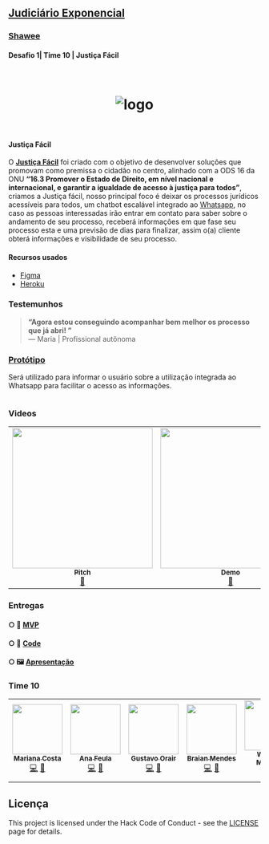 ## [Judiciário Exponencial](https://hackajudiciarioexponencial.com.br/) 
### [Shawee](https://shawee.io/pt/) 
####  Desafio 1| Time 10 | Justiça Fácil



<h1 align="center">
<br />
  <img src="https://i.imgur.com/9gdtXU5.jpg" alt="logo" border="0">
<br />
<br />

</h1>

#### Justiça Fácil



O [**Justiça Fácil**](https://mega-hack-women.herokuapp.com/) foi criado com o objetivo de desenvolver soluções que promovam como premissa o cidadão no centro, alinhado com a ODS 16 da ONU **“16.3 Promover o Estado de Direito, em nível nacional e internacional, e garantir a igualdade de acesso à justiça para todos”**, criamos a Justiça fácil, nosso principal foco é deixar os processos jurídicos acessíveis para todos, um chatbot escalável integrado ao [Whatsapp](https://web.whatsapp.com/%F0%9F%8C%90/pt-br), no caso as pessoas interessadas irão entrar em contato para saber sobre o andamento de seu processo, receberá  informações em que fase seu processo esta e uma previsão de dias para finalizar, assim o(a) cliente obterá informações e visibilidade de seu processo.



#### Recursos usados
- [Figma](https://www.figma.com/)
- [Heroku](https://www.heroku.com/)
  
  

### Testemunhos


> **“Agora estou  conseguindo acompanhar bem melhor os processo que já abri! ”**<br>
> — Maria | Profissional autônoma



### [Protótipo](https://www.figma.com/proto/45HdMe1IqbplLdqSwmxtvk/judiciario-exponencial?node-id=0%3A1&scaling=scale-down)

Será utilizado para informar o usuário sobre a utilização integrada ao Whatsapp para facilitar o acesso as informações.



![]()



### Videos

<table>
  <tr>
    <td align="center"><a href="https://www.youtube.com/"><img src="https://i.imgur.com/EKG8d1c.jpg" width="280px;" alt=""/><br /><sub><b>Pitch</b></sub></a><br /><a href="https://www.youtube.com/" title="YouTube">🎥</a></td>
    <td align="center"><a href="https://youtu.be/U2fUmmdjDMw"><img src="https://i.imgur.com/EKG8d1c.jpg" width="280px;" alt=""/><br /><sub><b>Demo</b></sub></a><br /><a href="https://www.youtube.com" title="YouTube">🎥</a></td>
</table>


### Entregas

####  ○  📲 [MVP](https://www.figma.com/proto/45HdMe1IqbplLdqSwmxtvk/judiciario-exponencial?node-id=0%3A3&scaling=scale-down)

####  ○  📇 [Code](https://github.com/BraianMendes/bot-juris-facil-Nodejs/blob/master/README.md)

####  ○  🖼️ [Apresentação](https://drive.google.com/)



### Time 10

<table>
  <tr>
    <td align="center"><a href="https://mrncstt.github.io/posts/"><img src="https://i.imgur.com/UMWYzzG.jpg" width="100px;" alt=""/><br /><sub><b>Mariana Costa</b></sub></a><br /><a href="marianacosta.data@gmail.com" title="Site">💻</a> <a href="https://mrncstt.github.io/" title="Email">📧</a> </td>
    <td align="center"><a href="https://www.linkedin.com/in/ana-daniele-feula-842219140/"><img src="https://i.imgur.com/Ecu6m0w.jpg" width="100px;" alt=""/><br /><sub><b> Ana Feula</b></sub></a><br /><a href="ananidesigner@gmail.com" title="Site">💻</a> <a href="https://www.linkedin.com/in/ana-daniele-feula-842219140/" title="Email">📧</a> </td>
    <td align="center"><a href="https://www.linkedin.com/in/gustavo-orair-1b514818/detail/photo/"><img src="https://i.imgur.com/dOUPICQ.jpg" width="100px;" alt=""/><br /><sub><b> Gustavo Orair</b></sub></a><br /><a href="https://www.linkedin.com/in/gustavo-orair-1b514818/" title="Site">💻</a> <a href="https://www.linkedin.com/in/gustavo-orair-1b514818/" title="Email">📧</a> </td>
     <td align="center"><a href="https://www.linkedin.com/in/braianmendes/"><img src="https://i.imgur.com/TeL3mWd.jpg" width="100px;" alt=""/><br /><sub><b> Braian Mendes</b></sub></a><br /><a href="https://github.com/BraianMendes" title="Site">💻</a> <a href="https://github.com/BraianMendes" title="Email">📧</a> </td>
      <td align="center"><a href="https://www.linkedin.com/in/wagner-mariano-msc-17a9bb56/"><img src="https://i.imgur.com/Nz1O55U.jpg" width="100px;" alt=""/><br /><sub><b> Wagner Mariano</b></sub></a><br /><a href="https://www.linkedin.com/in/wagner-mariano-msc-17a9bb56/" title="Site">💻</a> <a href="https://www.linkedin.com/in/wagner-mariano-msc-17a9bb56/" title="Email">📧</a> 
</table>


## Licença

This project is licensed under the Hack Code of Conduct - see the [LICENSE](https://hackcodeofconduct.org/) page for details.

